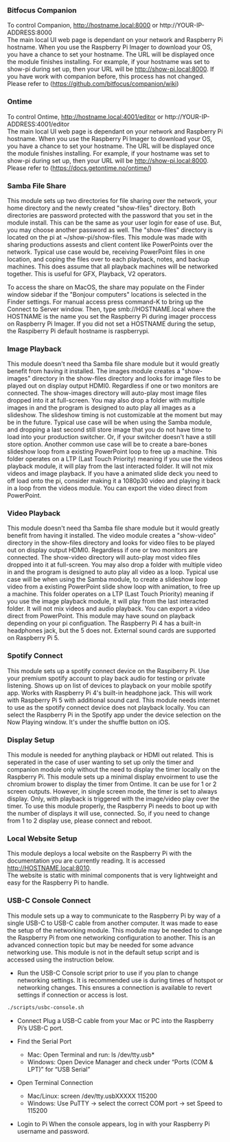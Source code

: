 ### Bitfocus Companion  
  To control Companion, http://hostname.local:8000 or http://YOUR-IP-ADDRESS:8000  
  The main local UI web page is dependant on your network and Raspberry Pi hostname.  When you use the Raspberry Pi Imager to download your OS, you have a chance to set your hostname. The URL will be displayed once the module finishes installing. For example, if your hostname was set to show-pi during set up, then your URL will be http://show-pi.local:8000. If you have work with companion before, this process has not changed. Please refer to (<https://github.com/bitfocus/companion/wiki>)

### Ontime  
  To control Ontime, http://hostname.local:4001/editor or http://YOUR-IP-ADDRESS:4001/editor  
  The main local UI web page is dependant on your network and Raspberry Pi hostname.  When you use the Raspberry Pi Imager to download your OS, you have a chance to set your hostname. The URL will be displayed once the module finishes installing. For example, if your hostname was set to show-pi during set up, then your URL will be http://show-pi.local:8000. Please refer to (<https://docs.getontime.no/ontime/>)

### Samba File Share  
  This module sets up two directories for file sharing over the network, your home directory and the newly created "show-files" directory. Both directories are password protected with the password that you set in the module install. This can be the same as your user login for ease of use. But, you may choose another password as well. The "show-files" directory is located on the pi at ~/show-pi/show-files. This module was made with sharing productions assests and client content like PowerPoints over the network. Typical use case would be, receiving PowerPoint files in one location, and coping the files over to each playback, notes, and backup machines. This does assume that all playback machines will be networked together. This is useful for GFX, Playback, V2 operators.

  To access the share on MacOS, the share may populate on the Finder window sidebar if the "Bonjour computers" locations is selected in the Finder settings. For manual access press command-K to bring up the Connect to Server window. Then, type smb://HOSTNAME.local where the HOSTNAME is the name you set the Raspberry Pi during imager proccess on Raspberry Pi Imager. If you did not set a HOSTNAME during the setup, the Raspiberry Pi default hostname is raspberrypi. 

### Image Playback  
  This module doesn't need tha Samba file share module but it would greatly benefit from having it installed. The images module creates a "show-images" directory in the show-files directory and looks for image files to be played out on display output HDMI0. Regardless if one or two monitors are connected. The show-images directory will auto-play most image files dropped into it at full-screen. You may also drop a folder with multiple images in and the program is designed to auto play all images as a slideshow. The slideshow timing is not customizable at the moment but may be in the future. Typical use case will be when using the Samba module, and dropping a last second still store image that you do not have time to load into your production switcher. Or, if your switcher doesn't have a still store option. Another common use case will be to create a bare-bones slideshow loop from a existing PowerPoint loop to free up a machine. This folder operates on a LTP (Last Touch Priority) meaning if you use the videos playback module, it will play from the last interacted folder. It will not mix videos and image playback. If you have a animated slide deck you need to off load onto the pi, consider making it a 1080p30 video and playing it back in a loop from the videos module. You can export the video direct from PowerPoint. 

### Video Playback  
  This module doesn't need tha Samba file share module but it would greatly benefit from having it installed. The video module creates a "show-video" directory in the show-files directory and looks for video files to be played out on display output HDMI0. Regardless if one or two monitors are connected. The show-video directory will auto-play most video files dropped into it at full-screen. You may also drop a folder with multiple video in and the program is designed to auto play all video as a loop. Typical use case will be when using the Samba module, to create a slideshow loop video from a existing PowerPoint slide show loop with animation, to free up a machine. This folder operates on a LTP (Last Touch Priority) meaning if you use the image playback module, it will play from the last interacted folder. It will not mix videos and audio playback. You can export a video direct from PowerPoint. This module may have sound on playback depending on your pi configuation. The Raspberry Pi 4 has a built-in headphones jack, but the 5 does not. External sound cards are supported on Raspberry Pi 5. 

### Spotify Connect  
  This module sets up a spotify connect device on the Raspiberry Pi. Use your premium spotify account to play back audio for testing or private listening. Shows up on list of devices to playback on your mobile spotify app. Works with Raspberry Pi 4's built-in headphone jack. This will work with Raspberry Pi 5 with additional sound card. This module needs internet to use as the spotify connect device does not playback locally. You can select the Raspberry Pi in the Spotify app under the device selection on the Now Playing window. It's under the shuffle button on iOS. 
  
### Display Setup  
  This module is needed for anything playback or HDMI out related. This is seperated in the case of user wanting to set up only the timer and companion module only without the need to display the timer locally on the Raspberry Pi. This module sets up a minimal display envoirment to use the chromium brower to display the timer from Ontime. It can be use for 1 or 2 screen outputs. However, in single screen mode, the timer is set to always display. Only, with playback is triggered with the image/video play over the timer. To use this module properly, the Raspberry Pi needs to boot up with the number of displays it will use, connected. So, if you need to change from 1 to 2 display use, please connect and reboot. 

### Local Website Setup  
  This module deploys a local website on the Raspberry Pi with the documentation you are currently reading. It is accessed http://HOSTNAME.local:8010.  
  The website is static with minimal components that is very lightweight and easy for the Raspberry Pi to handle. 

### USB-C Console Connect  
 This module sets up a way to communicate to the Raspberry Pi by way of a single USB-C to USB-C cable from another computer. It was made to ease the setup of the networking module. This module may be needed to change the Raspberry Pi from one networking configuration to another. This is an advanced connection topic but may be needed for some advance networking use. This module is not in the default setup script and is accessed using the instruction below.
  
- Run the USB-C Console script prior to use if you plan to change networking settings. It is recommended use is during times of hotspot or networking changes. This ensures a connection is available to revert settings if connection or access is lost.

```bash
./scripts/usbc-console.sh
```

- Connect
   Plug a USB-C cable from your Mac or PC into the Raspberry Pi’s USB-C port.

- Find the Serial Port
  - Mac: Open Terminal and run:
     ls /dev/tty.usb*
  - Windows: Open Device Manager and check under “Ports (COM & LPT)” for “USB Serial”

- Open Terminal Connection
  - Mac/Linux:
     screen /dev/tty.usbXXXXX 115200
  - Windows:
     Use PuTTY → select the correct COM port → set Speed to 115200

- Login to Pi
   When the console appears, log in with your Raspberry Pi username and password.
 

